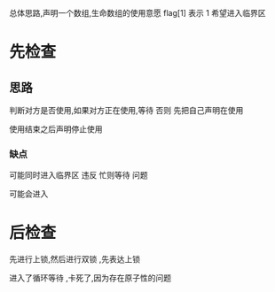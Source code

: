 总体思路,声明一个数组,生命数组的使用意愿
flag[1]  表示 1 希望进入临界区


# 先检查 


## 思路 

判断对方是否使用,如果对方正在使用,等待 
否则 先把自己声明在使用

使用结束之后声明停止使用

### 缺点

可能同时进入临界区
 违反 忙则等待 问题

 可能会进入

#  后检查

先进行上锁,然后进行双锁 ,先表达上锁

进入了循环等待 ,卡死了,因为存在原子性的问题

  
